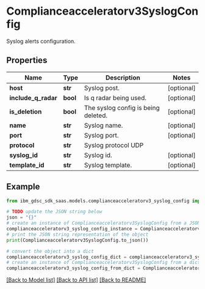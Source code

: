 # Complianceacceleratorv3SyslogConfig

Syslog alerts configuration.

## Properties

Name | Type | Description | Notes
------------ | ------------- | ------------- | -------------
**host** | **str** | Syslog post. | [optional] 
**include_q_radar** | **bool** | Is q radar being used. | [optional] 
**is_deletion** | **bool** | The syslog config is being deleted. | [optional] 
**name** | **str** | Syslog name. | [optional] 
**port** | **str** | Syslog port. | [optional] 
**protocol** | **str** | Syslog protocol UDP || TCP. | [optional] 
**syslog_id** | **str** | Syslog id. | [optional] 
**template_id** | **str** | Syslog template. | [optional] 

## Example

```python
from ibm_gdsc_sdk_saas.models.complianceacceleratorv3_syslog_config import Complianceacceleratorv3SyslogConfig

# TODO update the JSON string below
json = "{}"
# create an instance of Complianceacceleratorv3SyslogConfig from a JSON string
complianceacceleratorv3_syslog_config_instance = Complianceacceleratorv3SyslogConfig.from_json(json)
# print the JSON string representation of the object
print(Complianceacceleratorv3SyslogConfig.to_json())

# convert the object into a dict
complianceacceleratorv3_syslog_config_dict = complianceacceleratorv3_syslog_config_instance.to_dict()
# create an instance of Complianceacceleratorv3SyslogConfig from a dict
complianceacceleratorv3_syslog_config_from_dict = Complianceacceleratorv3SyslogConfig.from_dict(complianceacceleratorv3_syslog_config_dict)
```
[[Back to Model list]](../README.md#documentation-for-models) [[Back to API list]](../README.md#documentation-for-api-endpoints) [[Back to README]](../README.md)


